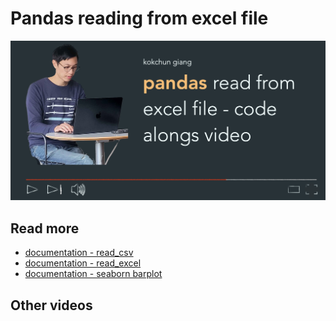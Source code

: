 # Pandas reading from excel file 

<a href="https://youtu.be/76l729ER8qU" target="_blank">
  <img src="https://github.com/kokchun/assets/blob/main/python_videos/pandas_read_excel.png?raw=true" alt="pandas read excel" width="600">
</a>



## Read more
- [documentation - read_csv](https://pandas.pydata.org/pandas-docs/stable/reference/api/pandas.read_csv.html)
- [documentation - read_excel](https://pandas.pydata.org/docs/reference/api/pandas.read_excel.html)
- [documentation - seaborn barplot](https://seaborn.pydata.org/generated/seaborn.barplot.html)


## Other videos